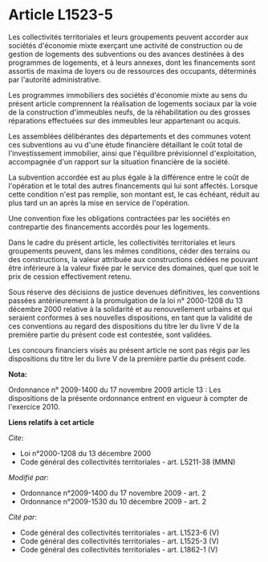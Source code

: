 # Article L1523-5

Les collectivités territoriales et leurs groupements peuvent accorder aux sociétés d'économie mixte exerçant une activité de
construction ou de gestion de logements des subventions ou des avances destinées à des programmes de logements, et à leurs
annexes, dont les financements sont assortis de maxima de loyers ou de ressources des occupants, déterminés par l'autorité
administrative.

Les programmes immobiliers des sociétés d'économie mixte au sens du présent article comprennent la réalisation de logements
sociaux par la voie de la construction d'immeubles neufs, de la réhabilitation ou des grosses réparations effectuées sur des
immeubles leur appartenant ou acquis.

Les assemblées délibérantes des départements et des communes votent ces subventions au vu d'une étude financière détaillant
le coût total de l'investissement immobilier, ainsi que l'équilibre prévisionnel d'exploitation, accompagnée d'un rapport sur
la situation financière de la société.

La subvention accordée est au plus égale à la différence entre le coût de l'opération et le total des autres financements qui
lui sont affectés. Lorsque cette condition n'est pas remplie, son montant est, le cas échéant, réduit au plus tard un an
après la mise en service de l'opération.

Une convention fixe les obligations contractées par les sociétés en contrepartie des financements accordés pour les
logements.

Dans le cadre du présent article, les collectivités territoriales et leurs groupements peuvent, dans les mêmes conditions,
céder des terrains ou des constructions, la valeur attribuée aux constructions cédées ne pouvant être inférieure à la valeur
fixée par le service des domaines, quel que soit le prix de cession effectivement retenu.

Sous réserve des décisions de justice devenues définitives, les conventions passées antérieurement à la promulgation de la
loi n° 2000-1208 du 13 décembre 2000 relative à la solidarité et au renouvellement urbains et qui seraient conformes à ses
nouvelles dispositions, en tant que la validité de ces conventions au regard des dispositions du titre Ier du livre V de la
première partie du présent code est contestée, sont validées.

Les concours financiers visés au présent article ne sont pas régis par les dispositions du titre Ier du livre V de la
première partie du présent code.

**Nota:**

Ordonnance n° 2009-1400 du 17 novembre 2009 article 13 : Les dispositions de la présente ordonnance entrent en vigueur à
compter de l'exercice 2010.

**Liens relatifs à cet article**

_Cite_:

  - Loi n°2000-1208 du 13 décembre 2000
  - Code général des collectivités territoriales - art. L5211-38 (MMN)

_Modifié par_:

  - Ordonnance n°2009-1400 du 17 novembre 2009 - art. 2
  - Ordonnance n°2009-1530 du 10 décembre 2009 - art. 2

_Cité par_:

  - Code général des collectivités territoriales - art. L1523-6 (V)
  - Code général des collectivités territoriales - art. L1525-3 (V)
  - Code général des collectivités territoriales - art. L1862-1 (V)

